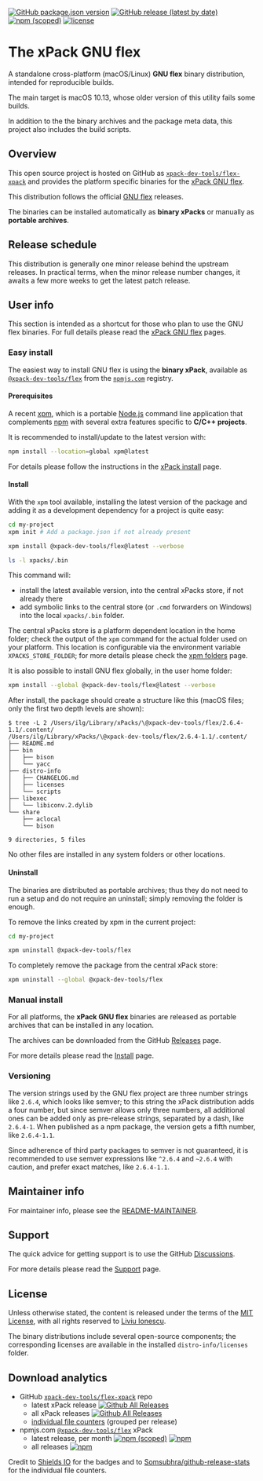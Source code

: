 
[![GitHub package.json version](https://img.shields.io/github/package-json/v/xpack-dev-tools/flex-xpack)](https://github.com/xpack-dev-tools/flex-xpack/blob/xpack/package.json)
[![GitHub release (latest by date)](https://img.shields.io/github/v/release/xpack-dev-tools/flex-xpack)](https://github.com/xpack-dev-tools/flex-xpack/releases/)
[![npm (scoped)](https://img.shields.io/npm/v/@xpack-dev-tools/flex.svg?color=blue)](https://www.npmjs.com/package/@xpack-dev-tools/flex/)
[![license](https://img.shields.io/github/license/xpack-dev-tools/flex-xpack)](https://github.com/xpack-dev-tools/flex-xpack/blob/xpack/LICENSE)

# The xPack GNU flex

A standalone cross-platform (macOS/Linux) **GNU flex**
binary distribution, intended for reproducible builds.

The main target is macOS 10.13, whose older version of this utility
fails some builds.

In addition to the the binary archives and the package meta data,
this project also includes the build scripts.

## Overview

This open source project is hosted on GitHub as
[`xpack-dev-tools/flex-xpack`](https://github.com/xpack-dev-tools/flex-xpack)
and provides the platform specific binaries for the
[xPack GNU flex](https://xpack.github.io/flex/).

This distribution follows the official
[GNU flex](https://www.gnu.org/software/flex/) releases.

The binaries can be installed automatically as **binary xPacks** or manually as
**portable archives**.

## Release schedule

This distribution is generally one minor release behind the upstream releases.
In practical terms, when the minor release number changes, it awaits a few
more weeks to get the latest patch release.

## User info

This section is intended as a shortcut for those who plan
to use the GNU flex binaries. For full details please read the
[xPack GNU flex](https://xpack.github.io/flex/) pages.

### Easy install

The easiest way to install GNU flex is using the **binary xPack**, available as
[`@xpack-dev-tools/flex`](https://www.npmjs.com/package/@xpack-dev-tools/flex)
from the [`npmjs.com`](https://www.npmjs.com) registry.

#### Prerequisites

A recent [xpm](https://xpack.github.io/xpm/),
which is a portable [Node.js](https://nodejs.org/) command line application
that complements [npm](https://docs.npmjs.com)
with several extra features specific to
**C/C++ projects**.

It is recommended to install/update to the latest version with:

```sh
npm install --location=global xpm@latest
```

For details please follow the instructions in the
[xPack install](https://xpack.github.io/install/) page.

#### Install

With the `xpm` tool available, installing
the latest version of the package and adding it as
a development dependency for a project is quite easy:

```sh
cd my-project
xpm init # Add a package.json if not already present

xpm install @xpack-dev-tools/flex@latest --verbose

ls -l xpacks/.bin
```

This command will:

- install the latest available version,
into the central xPacks store, if not already there
- add symbolic links to the central store
(or `.cmd` forwarders on Windows) into
the local `xpacks/.bin` folder.

The central xPacks store is a platform dependent
location in the home folder;
check the output of the `xpm` command for the actual
folder used on your platform.
This location is configurable via the environment variable
`XPACKS_STORE_FOLDER`; for more details please check the
[xpm folders](https://xpack.github.io/xpm/folders/) page.

It is also possible to install GNU flex globally, in the user home folder:

```sh
xpm install --global @xpack-dev-tools/flex@latest --verbose
```

After install, the package should create a structure like this (macOS files;
only the first two depth levels are shown):

```console
$ tree -L 2 /Users/ilg/Library/xPacks/\@xpack-dev-tools/flex/2.6.4-1.1/.content/
/Users/ilg/Library/xPacks/\@xpack-dev-tools/flex/2.6.4-1.1/.content/
├── README.md
├── bin
│   ├── bison
│   └── yacc
├── distro-info
│   ├── CHANGELOG.md
│   ├── licenses
│   └── scripts
├── libexec
│   └── libiconv.2.dylib
└── share
    ├── aclocal
    └── bison

9 directories, 5 files
```

No other files are installed in any system folders or other locations.

#### Uninstall

The binaries are distributed as portable archives; thus they do not need
to run a setup and do not require an uninstall; simply removing the
folder is enough.

To remove the links created by xpm in the current project:

```sh
cd my-project

xpm uninstall @xpack-dev-tools/flex
```

To completely remove the package from the central xPack store:

```sh
xpm uninstall --global @xpack-dev-tools/flex
```

### Manual install

For all platforms, the **xPack GNU flex**
binaries are released as portable
archives that can be installed in any location.

The archives can be downloaded from the
GitHub [Releases](https://github.com/xpack-dev-tools/flex-xpack/releases/)
page.

For more details please read the
[Install](https://xpack.github.io/flex/install/) page.

### Versioning

The version strings used by the GNU flex project are three number strings
like `2.6.4`, which looks like semver;
to this string the xPack distribution adds a four number,
but since semver allows only three numbers, all additional ones can
be added only as pre-release strings, separated by a dash,
like `2.6.4-1`. When published as a npm package, the version gets
a fifth number, like `2.6.4-1.1`.

Since adherence of third party packages to semver is not guaranteed,
it is recommended to use semver expressions like `^2.6.4` and `~2.6.4`
with caution, and prefer exact matches, like `2.6.4-1.1`.

## Maintainer info

For maintainer info, please see the
[README-MAINTAINER](https://github.com/xpack-dev-tools/flex-xpack/blob/xpack/README-MAINTAINER.md).

## Support

The quick advice for getting support is to use the GitHub
[Discussions](https://github.com/xpack-dev-tools/flex-xpack/discussions/).

For more details please read the
[Support](https://xpack.github.io/flex/support/) page.

## License

Unless otherwise stated, the content is released under the terms of the
[MIT License](https://opensource.org/licenses/mit/),
with all rights reserved to
[Liviu Ionescu](https://github.com/ilg-ul).

The binary distributions include several open-source components; the
corresponding licenses are available in the installed
`distro-info/licenses` folder.

## Download analytics

- GitHub [`xpack-dev-tools/flex-xpack`](https://github.com/xpack-dev-tools/flex-xpack/) repo
  - latest xPack release
[![Github All Releases](https://img.shields.io/github/downloads/xpack-dev-tools/flex-xpack/latest/total.svg)](https://github.com/xpack-dev-tools/flex-xpack/releases/)
  - all xPack releases [![Github All Releases](https://img.shields.io/github/downloads/xpack-dev-tools/flex-xpack/total.svg)](https://github.com/xpack-dev-tools/flex-xpack/releases/)
  - [individual file counters](https://somsubhra.github.io/github-release-stats/?username=xpack-dev-tools&repository=flex-xpack) (grouped per release)
- npmjs.com [`@xpack-dev-tools/flex`](https://www.npmjs.com/package/@xpack-dev-tools/flex/) xPack
  - latest release, per month
[![npm (scoped)](https://img.shields.io/npm/v/@xpack-dev-tools/flex.svg)](https://www.npmjs.com/package/@xpack-dev-tools/flex/)
[![npm](https://img.shields.io/npm/dm/@xpack-dev-tools/flex.svg)](https://www.npmjs.com/package/@xpack-dev-tools/flex/)
  - all releases [![npm](https://img.shields.io/npm/dt/@xpack-dev-tools/flex.svg)](https://www.npmjs.com/package/@xpack-dev-tools/flex/)

Credit to [Shields IO](https://shields.io) for the badges and to
[Somsubhra/github-release-stats](https://github.com/Somsubhra/github-release-stats)
for the individual file counters.

